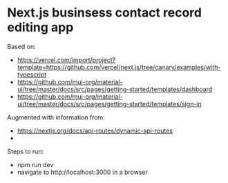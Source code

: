 # Next.js businsess contact record editing app

Based on:
- https://vercel.com/import/project?template=https://github.com/vercel/next.js/tree/canary/examples/with-typescript
- https://github.com/mui-org/material-ui/tree/master/docs/src/pages/getting-started/templates/dashboard
- https://github.com/mui-org/material-ui/tree/master/docs/src/pages/getting-started/templates/sign-in

Augmented with information from:
- https://nextjs.org/docs/api-routes/dynamic-api-routes
- 

Steps to run:
- npm run dev
- navigate to http://localhost:3000 in a browser
